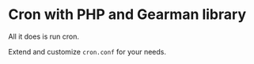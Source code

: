 # Cron with PHP and Gearman library

All it does is run cron. 

Extend and customize `cron.conf` for your needs.

